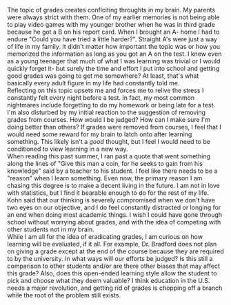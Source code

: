    The topic of grades creates conflciting throughts in my brain. My parents were always strict with them. One of my earlier memories is not being able to play video games with my younger brother when he was in third grade because he got a B on his report card. When I brought an A- home I had to endure "Could you have tried a little harder?". Straight A's were just a way of life in my family. It didn't matter how important the topic was or how you memorized the information as long as you got an A on the test. I knew even as a young teenager that much of what I was learning was trivial or I would quickly forget it- but surely the time and effort I put into school and getting good grades was going to get me somewhere? At least, that's what basically every adult figure in my life had constantly told me.\
   Reflecting on this topic upsets me and forces me to relive the stress I constantly felt every night before a test. In fact, my most common nightmares include forgetting to do my homework or being late for a test. I'm also disturbed by my initial reaction to the suggestion of removing grades from courses. How would I be judged? How can I make sure I'm doing better than others? If grades were removed from courses, I feel that I would need some reward for my brain to latch onto after learning something. This likely isn't a *good* thought, but I feel I would need to be conditioned to view learning in a new way. \
   When reading this past summer, I ran past a quote that went something along the lines of "Give this man a coin, for he seeks to gain from his knowledge" said by a teacher to his student. I feel like there needs to be a "reason" when I learn something. Even now, the primary reason I am chasing this degree is to make a decent living in the future. I am not in love with statistics, but I find it bearable enough to do for the rest of my life. Kohn said that our thinking is severely compromised when we don't have two eyes on our objective, and I do feel constantly distracted or longing for an end when doing most academic things. I wish I could have gone through school without worrying about grades, and with the idea of competing with other students not in my brain.\
   While I am all for the idea of eradicating grades, I am curious on how learning will be evaluated, if it all. For example, Dr. Bradford does not plan on giving a grade except at the end of the course because they are required to by the university. In what ways will our efforts be judged? Is this still a comparison to other students and/or are there other biases that may affect this grade? Also, does this open-ended learning style allow the student to pick and choose what they deem valuable? I think education in the U.S. needs a major revolution, and getting rid of grades is chopping off a branch while the root of the problem still exists.
